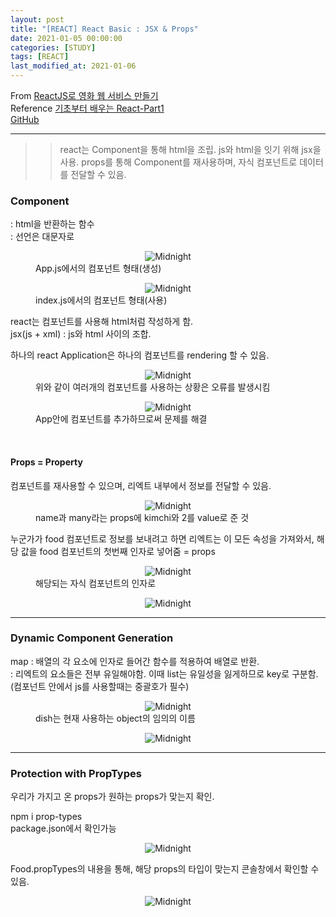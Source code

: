 ```yaml
---
layout: post
title: "[REACT] React Basic : JSX & Props"
date: 2021-01-05 00:00:00
categories: [STUDY]
tags: [REACT]
last_modified_at: 2021-01-06
---
```


From [ReactJS로 영화 웹 서비스 만들기](https://nomadcoders.co/react-fundamentals/lobby)
<br>Reference [기초부터 배우는 React-Part1](https://medium.com/wasd/%EA%B8%B0%EC%B4%88%EB%B6%80%ED%84%B0-%EB%B0%B0%EC%9A%B0%EB%8A%94-react-js-1531b18f7bb2)
<br>[GitHub](https://github.com/Sinyoung3016/React_Tutorial)

---

>> react는 Component을 통해 html을 조립. js와 html을 잇기 위해 jsx을 사용.
>> props를 통해 Component를 재사용하며, 자식 컴포넌트로 데이터를 전달할 수 있음.

### Component
<p>
: html을 반환하는 함수
<br>: 선언은 대문자로
</p>

<figure>
  <center><img src="/Fortune/assets/React/8.png" alt="Midnight"></center>
  <figcaption>App.js에서의 컴포넌트 형태(생성)</figcaption>
</figure>

<figure>
  <center><img src="/Fortune/assets/React/9.png" alt="Midnight"></center>
  <figcaption>index.js에서의 컴포넌트 형태(사용)</figcaption>
</figure>

<p>
react는 컴포넌트를 사용해 html처럼 작성하게 함.
<br> jsx(js + xml) : js와 html 사이의 조합.
</p>

<p>
하나의 react Application은 하나의 컴포넌트를 rendering 할 수 있음.
</p>

<figure>
  <center><img src="/Fortune/assets/React/10.png" alt="Midnight"></center>
  <figcaption>위와 같이 여러개의 컴포넌트를 사용하는 상황은 오류를 발생시킴</figcaption>
</figure>

<figure>
  <center><img src="/Fortune/assets/React/11.png" alt="Midnight"></center>
  <figcaption>App안에 컴포넌트를 추가하므로써 문제를 해결</figcaption>
</figure>

<br>

#### Props = Property

<p>
컴포넌트를 재사용할 수 있으며, 리엑트 내부에서 정보를 전달할 수 있음.
</p>

<figure>
  <center><img src="/Fortune/assets/React/12.png" alt="Midnight"></center>
  <figcaption>name과 many라는 props에 kimchi와 2를 value로 준 것</figcaption>
</figure>

<p>
누군가가 food 컴포넌트로 정보를 보내려고 하면 리엑트는 이 모든 속성을 가져와서,
해당 값을 food 컴포넌트의 첫번째 인자로 넣어줌 = props
</p>

<figure>
  <center><img src="/Fortune/assets/React/13.png" alt="Midnight"></center>
  <figcaption>해당되는 자식 컴포넌트의 인자로</figcaption>
</figure>

<figure>
  <center><img src="/Fortune/assets/React/14.png" alt="Midnight"></center>
</figure>

---

### Dynamic Component Generation

<p>
map : 배열의 각 요소에 인자로 들어간 함수를 적용하여 배열로 반환.
<br>: 리엑트의 요소들은 전부 유일해야함. 이때 list는 유일성을 잃게하므로 key로 구분함.
<br>(컴포넌트 안에서 js를 사용할때는 중괄호가 필수)
</p>

<figure>
  <center><img src="/Fortune/assets/React/15.png" alt="Midnight"></center>
  <figcaption>dish는 현재 사용하는 object의 임의의 이름</figcaption>
</figure>

<figure>
  <center><img src="/Fortune/assets/React/16.png" alt="Midnight"></center>
</figure>

---

### Protection with PropTypes

<p>
우리가 가지고 온 props가 원하는 props가 맞는지 확인.
</p>

<p>
npm i prop-types
<br>package.json에서 확인가능
</p>

<figure>
  <center><img src="/Fortune/assets/React/17.png" alt="Midnight"></center>
</figure>

<p>
Food.propTypes의 내용을 통해, 해당 props의 타입이 맞는지 콘솔창에서 확인할 수 있음.
</p>

<figure>
  <center><img src="/Fortune/assets/React/18.png" alt="Midnight"></center>
</figure>

<br>
<br>



